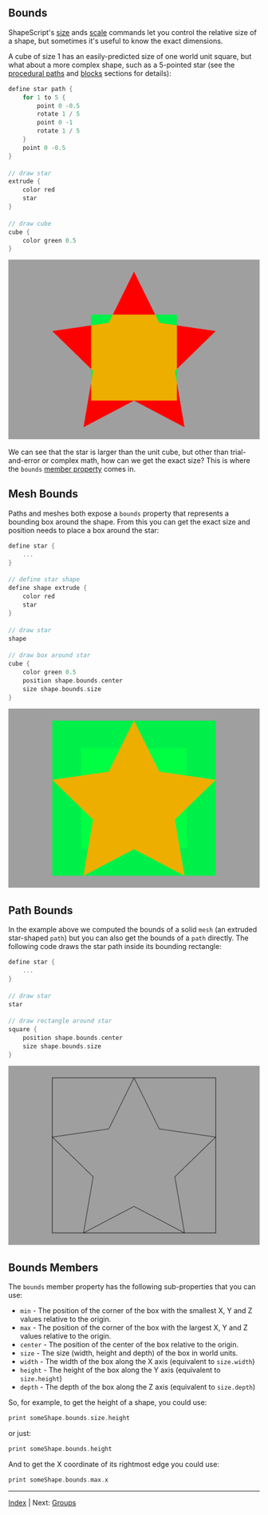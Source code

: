 Bounds
---

ShapeScript's [size](transforms.md) ands [scale](transforms.md) commands let you control the relative size of a shape, but sometimes it's useful to know the exact dimensions.

A cube of size 1 has an easily-predicted size of one world unit square, but what about a more complex shape, such as a 5-pointed star (see the [procedural paths](paths.md) and [blocks](blocks.md) sections for details):

```swift
define star path {
    for 1 to 5 {
        point 0 -0.5
        rotate 1 / 5
        point 0 -1
        rotate 1 / 5
    }
    point 0 -0.5
}

// draw star
extrude {
    color red
    star
}

// draw cube
cube {
    color green 0.5
}
```

![Star with unit cube](../images/star-with-unit-cube.png)

We can see that the star is larger than the unit cube, but other than trial-and-error or complex math, how can we get the exact size? This is where the `bounds` [member property](expressions.md) comes in.

## Mesh Bounds

Paths and meshes both expose a `bounds` property that represents a bounding box around the shape. From this you can get the exact size and position needs to place a box around the star:

```swift
define star {
    ...
}

// define star shape
define shape extrude {
    color red
    star
}

// draw star
shape

// draw box around star
cube {
    color green 0.5
    position shape.bounds.center
    size shape.bounds.size
}
```

![Star with fitted cube](../images/star-with-fitted-cube.png)

## Path Bounds

In the example above we computed the bounds of a solid `mesh` (an extruded star-shaped `path`) but you can also get the bounds of a `path` directly. The following code draws the star path inside its bounding rectangle:

```swift
define star {
    ...
}

// draw star
star

// draw rectangle around star
square {
    position shape.bounds.center
    size shape.bounds.size   
}
```

![Star with fitted rectangle](../images/star-with-fitted-rect.png)

## Bounds Members

The `bounds` member property has the following sub-properties that you can use:

* `min` - The position of the corner of the box with the smallest X, Y and Z values relative to the origin. 
* `max` - The position of the corner of the box with the largest X, Y and Z values relative to the origin.
* `center` - The position of the center of the box relative to the origin.
* `size` - The size (width, height and depth) of the box in world units.
* `width` - The width of the box along the X axis (equivalent to `size.width`)
* `height` - The height of the box along the Y axis (equivalent to `size.height`)
* `depth` - The depth of the box along the Z axis (equivalent to `size.depth`)

So, for example, to get the height of a shape, you could use:

```swift
print someShape.bounds.size.height
```

or just:

```swift
print someShape.bounds.height
```

And to get the X coordinate of its rightmost edge you could use:

```swift
print someShape.bounds.max.x
```

---
[Index](index.md) | Next: [Groups](groups.md)
